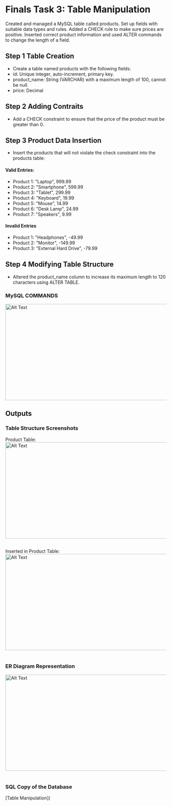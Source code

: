 # ‎Finals Task 3: Table Manipulation
‎Created and managed a MySQL table called products. Set up fields with suitable data types and rules. Added a CHECK rule to make sure prices are positive. Inserted correct product information and used ALTER commands to change the length of a field.
‎
## ‎Step 1 Table Creation 
* ‎Create a table named products with the following fields:
‎
* ‎id: Unique integer, auto-increment, primary key.
* ‎product_name: String (VARCHAR) with a maximum length of 100, cannot be null.
* ‎price: Decimal
## ‎Step 2 Adding Contraits
* ‎Add a CHECK constraint to ensure that the price of the product must be greater than 0.
‎
## ‎Step 3 Product Data Insertion
* ‎Insert the products that will not violate the check constraint into the products table:

#### Valid Entries:
* ‎Product 1: "Laptop", 999.99
* ‎Product 2: "Smartphone", 599.99
* ‎Product 3: "Tablet", 299.99
* ‎Product 4: "Keyboard", 19.99
* ‎Product 5: "Mouse", 14.99
* ‎Product 6: "Desk Lamp", 24.99
* ‎Product 7: "Speakers", 9.99

#### Invalid Entries
* ‎Product 1: "Headphones", -49.99
* ‎Product 2: "Monitor", -149.99
* Product 3: "External Hard Drive", -79.99

## Step 4 Modifying Table Structure
* Altered the product_name column to increase its maximum length to 120 characters using ALTER TABLE.

### MySQL COMMANDS
<img src="images/task2_1.png" alt="Alt Text" width="600" height="300">


## Outputs
### Table Structure Screenshots


Product Table:
<img src="images/task2_1.png" alt="Alt Text" width="600" height="300">
‎

Inserted in Product Table:
<img src="images/task2_1.png" alt="Alt Text" width="600" height="300">
‎

### ER Diagram Representation
<img src="images/task2_1.png" alt="Alt Text" width="600" height="300">
‎

### SQL Copy of the Database
[Table Manipulation](
‎
